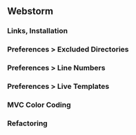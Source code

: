  
## Webstorm



### Links, Installation


### Preferences > Excluded Directories


### Preferences > Line Numbers


### Preferences > Live Templates


### MVC Color Coding 


### Refactoring






